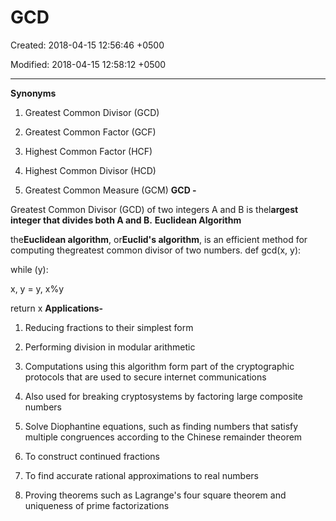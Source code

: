 # GCD

Created: 2018-04-15 12:56:46 +0500

Modified: 2018-04-15 12:58:12 +0500

---

**Synonyms**

1.  Greatest Common Divisor (GCD)

2.  Greatest Common Factor (GCF)

3.  Highest Common Factor (HCF)

4.  Highest Common Divisor (HCD)

5.  Greatest Common Measure (GCM)
**GCD -**

Greatest Common Divisor (GCD) of two integers A and B is thel**argest integer that divides both A and B.**
**Euclidean Algorithm**

the**Euclidean algorithm**, or**Euclid's algorithm**, is an efficient method for computing thegreatest common divisor of two numbers.
def gcd(x, y):

while (y):

x, y = y, x%y

return x
**Applications-**

1.  Reducing fractions to their simplest form

2.  Performing division in modular arithmetic

3.  Computations using this algorithm form part of the cryptographic protocols that are used to secure internet communications

4.  Also used for breaking cryptosystems by factoring large composite numbers

5.  Solve Diophantine equations, such as finding numbers that satisfy multiple congruences according to the Chinese remainder theorem

6.  To construct continued fractions

7.  To find accurate rational approximations to real numbers

8.  Proving theorems such as Lagrange's four square theorem and uniqueness of prime factorizations
